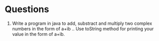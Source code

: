 # Questions

1. Write a program in java to add, substract and multiply two complex numbers 
in the form of a+ib .. Use toString method for printing your value in the form of a+ib.